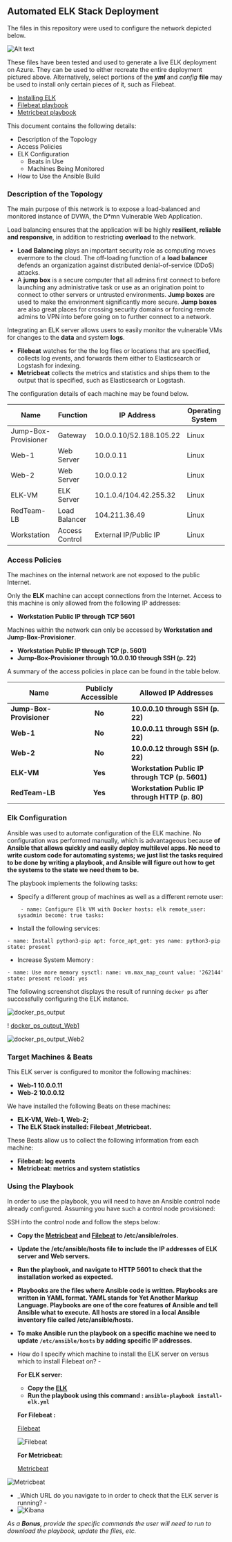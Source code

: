 ## Automated ELK Stack Deployment

The files in this repository were used to configure the network depicted below.

![Alt text](https://github.com/VBritvin/ELK_Project/blob/main/Diagrams/Network_Diagram.png)

These files have been tested and used to generate a live ELK deployment on Azure. They can be used to either recreate the entire deployment pictured above. Alternatively, select portions of the ***yml*** and *config* **file** may be used to install only certain pieces of it, such as Filebeat.

  - [Installing ELK](https://github.com/VBritvin/ELK_Project/blob/main/Ansible/install-elk.yml) 
  - [Filebeat playbook](https://github.com/VBritvin/ELK_Project/blob/main/Ansible/filebeat-playbook.yml)
  - [Metricbeat playbook](https://github.com/VBritvin/ELK_Project/blob/main/Ansible/metricbeat-playbook.yml)

This document contains the following details:
- Description of the Topology
- Access Policies
- ELK Configuration
  - Beats in Use
  - Machines Being Monitored
- How to Use the Ansible Build


### Description of the Topology

The main purpose of this network is to expose a load-balanced and monitored instance of DVWA, the D*mn Vulnerable Web Application.

Load balancing ensures that the application will be highly **resilient, reliable and responsive**, in addition to restricting **overload** to the network.
- **Load** **Balancing** plays an important security role as computing moves evermore to the cloud. The off-loading function of a **load balancer** defends an organization against distributed denial-of-service (DDoS) attacks. 
- A **jump box** is a secure computer that all admins first connect to before launching any administrative task or use as an origination point to connect to other servers or untrusted environments. **Jump boxes** are used to make the environment significantly more secure. **Jump boxes** are also great places for crossing security domains or forcing remote admins to VPN into before going on to further connect to a network.

Integrating an ELK server allows users to easily monitor the vulnerable VMs for changes to the **data** and system **logs**.
- **Filebeat** watches for the the log files or locations that are specified, collects log events, and forwards them either to Elasticsearch or Logstash for indexing. 
- **Metricbeat** collects the metrics and statistics and ships them to the output that is specified, such as Elasticsearch or Logstash.

The configuration details of each machine may be found below.

| Name                 | Function       | IP Address              | Operating System |
| -------------------- | -------------- | ----------------------- | ---------------- |
| Jump-Box-Provisioner | Gateway        | 10.0.0.10/52.188.105.22 | Linux            |
| Web-1                | Web Server     | 10.0.0.11               | Linux            |
| Web-2                | Web Server     | 10.0.0.12               | Linux            |
| ELK-VM               | ELK Server     | 10.1.0.4/104.42.255.32  | Linux            |
| RedTeam-LB           | Load Balancer  | 104.211.36.49           | Linux            |
| Workstation          | Access Control | External IP/Public IP   | Linux            |

### Access Policies

The machines on the internal network are not exposed to the public Internet. 

Only the **ELK** machine can accept connections from the Internet. Access to this machine is only allowed from the following IP addresses:
- **Workstation Public IP through TCP 5601**

Machines within the network can only be accessed by **Workstation and Jump-Box-Provisioner**.
- **Workstation Public IP through TCP (p. 5601)**
- **Jump-Box-Provisioner through 10.0.0.10 through SSH (p. 22)**

A summary of the access policies in place can be found in the table below.

| Name                     | Publicly Accessible | Allowed IP Addresses                            |
| ------------------------ | :-----------------: | ----------------------------------------------- |
| **Jump-Box-Provisioner** |       **No**        | **10.0.0.10 through SSH (p. 22)**               |
| **Web-1**                |       **No**        | **10.0.0.11 through SSH (p. 22)**               |
| **Web-2**                |       **No**        | **10.0.0.12 through SSH (p. 22)**               |
| **ELK-VM**               |       **Yes**       | **Workstation Public IP through TCP (p. 5601)** |
| **RedTeam-LB**           |       **Yes**       | **Workstation Public IP through HTTP (p. 80)**  |

### Elk Configuration

Ansible was used to automate configuration of the ELK machine. No configuration was performed manually, which is advantageous because **of Ansible that allows quickly and easily deploy multilevel apps. No need to write custom code for automating systems; we just list the tasks required to be done by writing a playbook, and Ansible will figure out how to get the systems to the state we need them to be.**

The playbook implements the following tasks:
- Specify a different group of machines as well as a different remote user:

  ` - name: Configure Elk VM with Docker
    hosts: elk
    remote_user: sysadmin
    become: true
    tasks:`

- Install the following services: 

`- name: Install python3-pip
  apt:
      force_apt_get: yes
      name: python3-pip
      state: present`

- Increase System Memory :

`- name: Use more memory
  sysctl:
        name: vm.max_map_count
        value: '262144'
        state: present
        reload: yes`

The following screenshot displays the result of running `docker ps` after successfully configuring the ELK instance.

![docker_ps_output](https://github.com/VBritvin/ELK_Project/blob/main/Diagrams/docker_ps_output.jpg)

! [docker_ps_output_Web1](https://github.com/VBritvin/ELK_Project/blob/main/Diagrams/docker_ps_output_Web1.jpg)

![docker_ps_output_Web2](https://github.com/VBritvin/ELK_Project/blob/main/Diagrams/docker_ps_output_Web2.jpg)

### Target Machines & Beats
This ELK server is configured to monitor the following machines:
- **Web-1 10.0.0.11**
- **Web-2 10.0.0.12**

We have installed the following Beats on these machines:
- **ELK-VM, Web-1, Web-2;**
- **The ELK Stack installed: Filebeat ,Metricbeat.**

These Beats allow us to collect the following information from each machine:
- **Filebeat: log events**
- **Metricbeat: metrics and system statistics**

### Using the Playbook
In order to use the playbook, you will need to have an Ansible control node already configured. Assuming you have such a control node provisioned: 

SSH into the control node and follow the steps below:
- **Copy the [Metricbeat](https://github.com/VBritvin/ELK_Project/blob/main/Ansible/metricbeat-playbook.yml) and [Filebeat](https://github.com/VBritvin/ELK_Project/blob/main/Ansible/filebeat-playbook.yml) to /etc/ansible/roles.**
- **Update the /etc/ansible/hosts file to include the IP addresses of ELK server and Web servers.**
- **Run the playbook, and navigate to HTTP 5601 to check that the installation worked as expected.**

- **Playbooks are the files where Ansible code is written. Playbooks are written in YAML format. YAML stands for Yet Another Markup Language. Playbooks are one of the core features of Ansible and tell Ansible what to execute.** **All hosts are stored in a local Ansible inventory file called /etc/ansible/hosts.**

- **To make Ansible run the playbook on a specific machine we need to update `/etc/ansible/hosts` by adding specific IP addresses.** 

- How do I specify which machine to install the ELK server on versus which to install Filebeat on? - 

  **For ELK server:**

  - **Copy the  [ELK](https://github.com/VBritvin/ELK_Project/blob/main/Ansible/install-elk.yml)**
  - **Run the playbook using this command : `ansible-playbook install-elk.yml`**

  **For Filebeat :**

  [Filebeat](https://github.com/VBritvin/ELK_Project/blob/main/Ansible/filebeat-playbook.yml)

  ![Filebeat](https://github.com/VBritvin/ELK_Project/blob/main/Diagrams/Filebeat.png)

  **For Metricbeat:**

  [Metricbeat](https://github.com/VBritvin/ELK_Project/blob/main/Ansible/metricbeat-playbook.yml)

![Metricbeat](https://github.com/VBritvin/ELK_Project/blob/main/Diagrams/Metricbeat.png)

- _Which URL do you navigate to in order to check that the ELK server is running? - 
- ![Kibana](https://github.com/VBritvin/ELK_Project/blob/main/Diagrams/Kibana.png)

_As a **Bonus**, provide the specific commands the user will need to run to download the playbook, update the files, etc._

